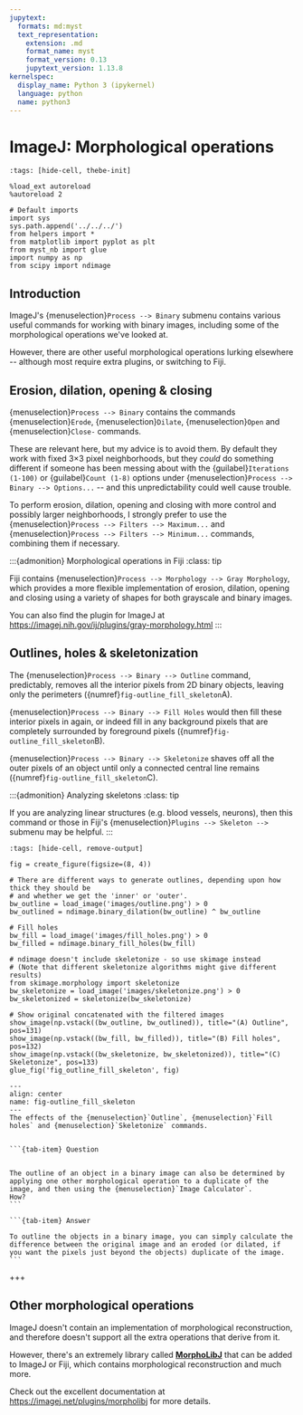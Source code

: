 ```yaml
---
jupytext:
  formats: md:myst
  text_representation:
    extension: .md
    format_name: myst
    format_version: 0.13
    jupytext_version: 1.13.8
kernelspec:
  display_name: Python 3 (ipykernel)
  language: python
  name: python3
---
```


# ImageJ: Morphological operations

```{code-cell} ipython3
:tags: [hide-cell, thebe-init]

%load_ext autoreload
%autoreload 2

# Default imports
import sys
sys.path.append('../../../')
from helpers import *
from matplotlib import pyplot as plt
from myst_nb import glue
import numpy as np
from scipy import ndimage
```

## Introduction

ImageJ's {menuselection}`Process --> Binary` submenu contains various useful commands for working with binary images, including some of the morphological operations we've looked at.

However, there are other useful morphological operations lurking elsewhere -- although most require extra plugins, or switching to Fiji.


## Erosion, dilation, opening & closing

{menuselection}`Process --> Binary` contains the commands {menuselection}`Erode`, {menuselection}`Dilate`, {menuselection}`Open` and {menuselection}`Close-` commands.

These are relevant here, but my advice is to avoid them.
By default they work with fixed 3×3 pixel neighborhoods, but they *could* do something different if someone has been messing about with the {guilabel}`Iterations (1-100)` or {guilabel}`Count (1-8)` options under {menuselection}`Process --> Binary --> Options...` -- and this unpredictability could well cause trouble.

To perform erosion, dilation, opening and closing with more control and possibly larger neighborhoods, I strongly prefer to use the {menuselection}`Process --> Filters --> Maximum...` and {menuselection}`Process --> Filters --> Minimum...` commands, combining them if necessary.


:::{admonition} Morphological operations in Fiji
:class: tip

Fiji contains {menuselection}`Process --> Morphology --> Gray Morphology`, which provides a more flexible implementation of erosion, dilation, opening and closing using a variety of shapes for both grayscale and binary images.

You can also find the plugin for ImageJ at https://imagej.nih.gov/ij/plugins/gray-morphology.html
:::



## Outlines, holes & skeletonization

The {menuselection}`Process --> Binary --> Outline` command, predictably, removes all the interior pixels from
2D binary objects, leaving only the perimeters ({numref}`fig-outline_fill_skeleton`A).

{menuselection}`Process --> Binary --> Fill Holes` would then fill these interior pixels in again, or indeed fill in any background pixels that are completely surrounded by foreground pixels ({numref}`fig-outline_fill_skeleton`B).

{menuselection}`Process --> Binary --> Skeletonize` shaves off all the outer pixels of an object until only a connected central line remains ({numref}`fig-outline_fill_skeleton`C).

:::{admonition} Analyzing skeletons
:class: tip

If you are analyzing linear structures (e.g. blood vessels, neurons), then this command or those in Fiji's {menuselection}`Plugins --> Skeleton -->` submenu may be helpful.
:::

```{code-cell} ipython3
:tags: [hide-cell, remove-output]

fig = create_figure(figsize=(8, 4))

# There are different ways to generate outlines, depending upon how thick they should be
# and whether we get the 'inner' or 'outer'.
bw_outline = load_image('images/outline.png') > 0
bw_outlined = ndimage.binary_dilation(bw_outline) ^ bw_outline

# Fill holes
bw_fill = load_image('images/fill_holes.png') > 0
bw_filled = ndimage.binary_fill_holes(bw_fill)

# ndimage doesn't include skeletonize - so use skimage instead
# (Note that different skeletonize algorithms might give different results)
from skimage.morphology import skeletonize
bw_skeletonize = load_image('images/skeletonize.png') > 0
bw_skeletonized = skeletonize(bw_skeletonize)

# Show original concatenated with the filtered images
show_image(np.vstack((bw_outline, bw_outlined)), title="(A) Outline", pos=131)
show_image(np.vstack((bw_fill, bw_filled)), title="(B) Fill holes", pos=132)
show_image(np.vstack((bw_skeletonize, bw_skeletonized)), title="(C) Skeletonize", pos=133)
glue_fig('fig_outline_fill_skeleton', fig)
```

```{glue:figure} fig_outline_fill_skeleton
---
align: center
name: fig-outline_fill_skeleton
---
The effects of the {menuselection}`Outline`, {menuselection}`Fill holes` and {menuselection}`Skeletonize` commands.
```

````{tab-set}

```{tab-item} Question


The outline of an object in a binary image can also be determined by applying one other morphological operation to a duplicate of the image, and then using the {menuselection}`Image Calculator`.
How?
```

```{tab-item} Answer

To outline the objects in a binary image, you can simply calculate the difference between the original image and an eroded (or dilated, if you want the pixels just beyond the objects) duplicate of the image.
```

````

+++

## Other morphological operations

ImageJ doesn't contain an implementation of morphological reconstruction, and therefore doesn't support all the extra operations that derive from it.

However, there's an extremely library called [**MorphoLibJ**](https://imagej.net/plugins/morpholibj) that can be added to ImageJ or Fiji, which contains morphological reconstruction and much more.

Check out the excellent documentation at https://imagej.net/plugins/morpholibj for more details.

```{code-cell} ipython3

```

